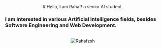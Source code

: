 <center> # Hello, I am Rahaf! a senior AI student. </center>
<h3>I am interested in various Artificial Intelligence fields, besides Software Engineering and Web Development.</h3>
<br>
<div style="text-align: center;"><img src="https://github-readme-streak-stats.herokuapp.com/?user=Rahafzsh&" alt="Rahafzsh"></div>


